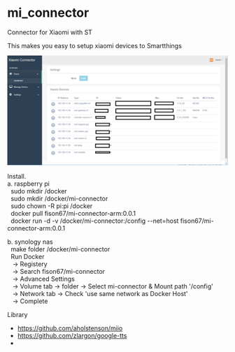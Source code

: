 # mi_connector
Connector for Xiaomi with ST

This makes you easy to setup xiaomi devices to Smartthings

![web-dashboard](./imgs/web-dashboard.png) 

Install. <br/>
a. raspberry pi<br/>
&nbsp;&nbsp;sudo mkdir /docker<br/>
&nbsp;&nbsp;sudo mkdir /docker/mi-connector<br/>
&nbsp;&nbsp;sudo chown -R pi:pi /docker<br/>
&nbsp;&nbsp;docker pull fison67/mi-connector-arm:0.0.1<br/>
&nbsp;&nbsp;docker run -d -v /docker/mi-connector:/config --net=host fison67/mi-connector-arm:0.0.1<br/>

b. synology nas<br/>
&nbsp;&nbsp;make folder /docker/mi-connector<br/>
&nbsp;&nbsp;Run Docker<br/>
&nbsp;&nbsp;&nbsp;-> Registery <br/>
&nbsp;&nbsp;&nbsp;-> Search fison67/mi-connector<br/>
&nbsp;&nbsp;&nbsp;-> Advanced Settings<br/>
&nbsp;&nbsp;&nbsp;-> Volume tab -> folder -> Select mi-connector & Mount path '/config'<br/>
&nbsp;&nbsp;&nbsp;-> Network tab -> Check 'use same network as Docker Host'<br/>
&nbsp;&nbsp;&nbsp;-> Complete<br/>
 

Library
- https://github.com/aholstenson/miio
- https://github.com/zlargon/google-tts
- 
